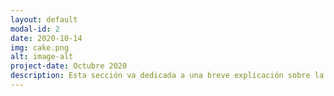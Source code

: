 ```yaml
---
layout: default
modal-id: 2
date: 2020-10-14
img: cake.png
alt: image-alt
project-date: Octubre 2020
description: Esta sección va dedicada a una breve explicación sobre la experiencia del dueño empezano su negocio. Estuvo metido en varios cursos, aprendiendo con mucha dedicación y empeño. Con el pasar de los años, consiguió la experiencia suficiente, y decidió abrir un pequeño negocio, que poco a poco va creciendo.
---
```

